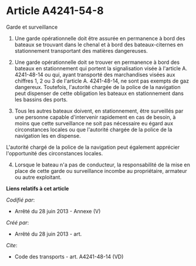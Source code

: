 # Article A4241-54-8

Garde et surveillance 

1. Une garde opérationnelle doit être assurée en permanence à bord des bateaux se trouvant dans le chenal et à bord des
bateaux-citernes en stationnement transportant des matières dangereuses. 

2. Une garde opérationnelle doit se trouver en permanence à bord des bateaux en stationnement qui portent la signalisation
visée à l'article A. 4241-48-14 ou qui, ayant transporté des marchandises visées aux chiffres 1, 2 ou 3 de l'article A.
4241-48-14, ne sont pas exempts de gaz dangereux. Toutefois, l'autorité chargée de la police de la navigation peut dispenser
de cette obligation les bateaux en stationnement dans les bassins des ports. 

3. Tous les autres bateaux doivent, en stationnement, être surveillés par une personne capable d'intervenir rapidement en cas
de besoin, à moins que cette surveillance ne soit pas nécessaire eu égard aux circonstances locales ou que l'autorité chargée
de la police de la navigation les en dispense. 

L'autorité chargé de la police de la navigation peut également apprécier l'opportunité des circonstances locales. 

4. Lorsque le bateau n'a pas de conducteur, la responsabilité de la mise en place de cette garde ou surveillance incombe au
propriétaire, armateur ou autre exploitant.

**Liens relatifs à cet article**

_Codifié par_:

  - Arrêté du 28 juin 2013 -  Annexe (V)

_Créé par_:

  - Arrêté du 28 juin 2013 - art.

_Cite_:

  - Code des transports - art. A4241-48-14 (VD)
